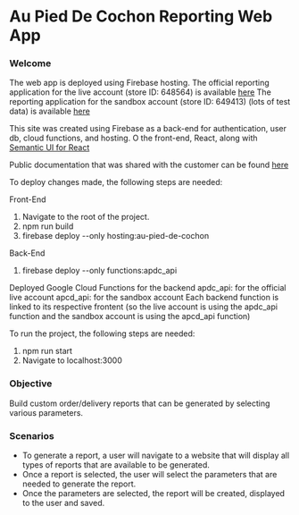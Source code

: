# Au Pied De Cochon Reporting Web App

### Welcome

The web app is deployed using Firebase hosting.
The official reporting application for the live account (store ID: 648564) is available [here](https://au-pied-de-cochon.web.app/)
The reporting application for the sandbox account (store ID: 649413) (lots of test data) is available [here](https://ls-strategic-apis.web.app/)

This site was created using Firebase as a back-end for authentication, user db, cloud functions, and hosting. O the front-end, React, along with [Semantic UI for React](https://react.semantic-ui.com/)

Public documentation that was shared with the customer can be found [here](https://docs.google.com/document/d/17zrPIYwdgGASc8qpmKXxsTRKmZQr5n6aQxYrBcooDxY/edit?usp=sharing)

To deploy changes made, the following steps are needed:

Front-End

1. Navigate to the root of the project.
2. npm run build
3. firebase deploy --only hosting:au-pied-de-cochon

Back-End

1.  firebase deploy --only functions:apdc_api

Deployed Google Cloud Functions for the backend
apdc_api: for the official live account
apcd_api: for the sandbox account
Each backend function is linked to its respective frontent (so the live account is using the apdc_api function and the sandbox account is using the apcd_api function)

To run the project, the following steps are needed:

1. npm run start
2. Navigate to localhost:3000

### Objective

Build custom order/delivery reports that can be generated by selecting various parameters.

### Scenarios

- To generate a report, a user will navigate to a website that will display all types of reports that are available to be generated.
- Once a report is selected, the user will select the parameters that are needed to generate the report.
- Once the parameters are selected, the report will be created, displayed to the user and saved.
